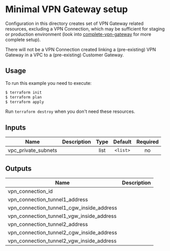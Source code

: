 # Minimal VPN Gateway setup

Configuration in this directory creates set of VPN Gateway related resources, excluding a VPN Connection, which may be sufficient for staging or production environment (look into [complete-vpn-gateway](../complete-vpn-gateway) for more complete setup).

There will not be a VPN Connection created linking a (pre-existing) VPN Gateway in a VPC to a (pre-existing) Customer Gateway.

## Usage

To run this example you need to execute:

```bash
$ terraform init
$ terraform plan
$ terraform apply
```

Run `terraform destroy` when you don't need these resources.

<!-- BEGINNING OF PRE-COMMIT-TERRAFORM DOCS HOOK -->
## Inputs

| Name | Description | Type | Default | Required |
|------|-------------|:----:|:-----:|:-----:|
| vpc\_private\_subnets |  | list | `<list>` | no |

## Outputs

| Name | Description |
|------|-------------|
| vpn\_connection\_id |  |
| vpn\_connection\_tunnel1\_address |  |
| vpn\_connection\_tunnel1\_cgw\_inside\_address |  |
| vpn\_connection\_tunnel1\_vgw\_inside\_address |  |
| vpn\_connection\_tunnel2\_address |  |
| vpn\_connection\_tunnel2\_cgw\_inside\_address |  |
| vpn\_connection\_tunnel2\_vgw\_inside\_address |  |

<!-- END OF PRE-COMMIT-TERRAFORM DOCS HOOK -->